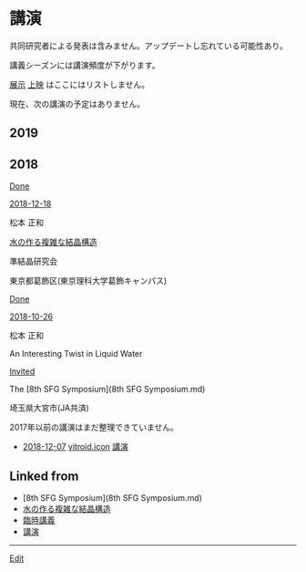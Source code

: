 # 講演

共同研究者による発表は含みません。アップデートし忘れている可能性あり。

講義シーズンには講演頻度が下がります。

[展示](展示.md) [上映](上映.md) はここにはリストしません。

現在、次の講演の予定はありません。



## 2019





## 2018



[Done](Done.md)

[2018-12-18](2018-12-18.md)

松本 正和

[水の作る複雑な結晶構造](水の作る複雑な結晶構造.md)

準結晶研究会

東京都葛飾区(東京理科大学葛飾キャンパス)



[Done](Done.md)

[2018-10-26](2018-10-26.md)

松本 正和

An Interesting Twist in Liquid Water

[Invited](Invited.md)

The [8th SFG Symposium](8th SFG Symposium.md)

埼玉県大宮市(JA共済)







2017年以前の講演はまだ整理できていません。




* [2018-12-07](2018-12-07.md) [vitroid.icon](vitroid.icon.md) [講演](講演.md)



## Linked from

* [8th SFG Symposium](8th SFG Symposium.md)
* [水の作る複雑な結晶構造](水の作る複雑な結晶構造.md)
* [臨時講義](臨時講義.md)
* [講演](講演.md)


----
[Edit](https://github.com/vitroid/vitroid.github.io/blob/master/MD/講演.md)
